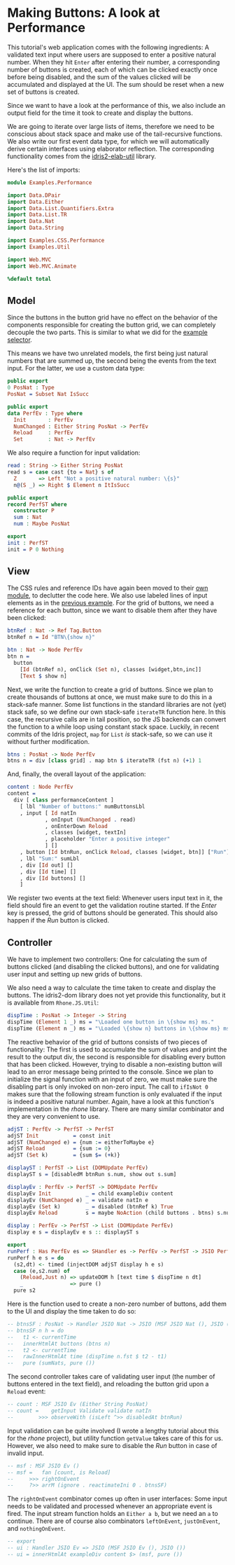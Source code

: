 # Making Buttons: A look at Performance

This tutorial's web application comes with the following
ingredients: A validated text input where users are
supposed to enter a positive natural number.
When they hit `Enter` after entering their
number, a corresponding number of buttons is created, each
of which can be clicked exactly once before being disabled,
and the sum of the values clicked will be accumulated and
displayed at the UI. The sum should be reset when a new set
of buttons is created.

Since we want to have a look at the performance of this,
we also include an output field for the time it took to
create and display the buttons.

We are going to iterate over large lists of
items, therefore we need to be conscious about stack space and make
use of the tail-recursive functions.
We also write our first event data type, for which we will
automatically derive certain interfaces using elaborator
reflection. The corresponding functionality comes from
the [idris2-elab-util](https://github.com/stefan-hoeck/idris2-elab-util)
library.

Here's the list of imports:

```idris
module Examples.Performance

import Data.DPair
import Data.Either
import Data.List.Quantifiers.Extra
import Data.List.TR
import Data.Nat
import Data.String

import Examples.CSS.Performance
import Examples.Util

import Web.MVC
import Web.MVC.Animate

%default total
```

## Model

Since the buttons in the button grid have no effect
on the behavior of the components responsible for
creating the button grid, we can completely decouple
the two parts. This is similar to what we did for
the [example selector](Selector.md).

This means we have two unrelated models, the first being just
natural numbers that are summed up, the second being
the events from the text input. For the latter, we use
a custom data type:

```idris
public export
0 PosNat : Type
PosNat = Subset Nat IsSucc

public export
data PerfEv : Type where
  Init       : PerfEv
  NumChanged : Either String PosNat -> PerfEv
  Reload     : PerfEv
  Set        : Nat -> PerfEv
```

We also require a function for input validation:

```idris
read : String -> Either String PosNat
read s = case cast {to = Nat} s of
  Z       => Left "Not a positive natural number: \{s}"
  n@(S _) => Right $ Element n ItIsSucc

public export
record PerfST where
  constructor P
  sum : Nat
  num : Maybe PosNat

export
init : PerfST
init = P 0 Nothing
```

## View

The CSS rules and reference IDs have again been moved
to their [own module](CSS/Performance.idr), to declutter
the code here. We also use labeled lines of input elements
as in the [previous example](Reset.idr). For the
grid of buttons, we need a reference for each button,
since we want to disable them after they have been clicked:

```idris
btnRef : Nat -> Ref Tag.Button
btnRef n = Id "BTN\{show n}"

btn : Nat -> Node PerfEv
btn n =
  button
    [Id (btnRef n), onClick (Set n), classes [widget,btn,inc]]
    [Text $ show n]
```

Next, we write the function to create a grid of buttons.
Since we plan to create thousands of buttons at once, we must
make sure to do this in a stack-safe manner.
Some list functions in the standard libraries are not (yet)
stack safe, so we define our own stack-safe `iterateTR` function here.
In this case, the recursive calls are in tail position,
so the JS backends can convert the function to a while loop using
constant stack space. Luckily, in recent commits of the Idris project,
`map` for `List` *is* stack-safe, so we can use it without further
modification.

```idris
btns : PosNat -> Node PerfEv
btns n = div [class grid] . map btn $ iterateTR (fst n) (+1) 1
```

And, finally, the overall layout of the application:

```idris
content : Node PerfEv
content =
  div [ class performanceContent ]
    [ lbl "Number of buttons:" numButtonsLbl
    , input [ Id natIn
            , onInput (NumChanged . read)
            , onEnterDown Reload
            , classes [widget, textIn]
            , placeholder "Enter a positive integer"
            ] []
    , button [Id btnRun, onClick Reload, classes [widget, btn]] ["Run"]
    , lbl "Sum:" sumLbl
    , div [Id out] []
    , div [Id time] []
    , div [Id buttons] []
    ]
```

We register two events at the text field: Whenever users input
text in it, the field should fire an event to get the validation
routine started. If the *Enter* key is pressed, the grid of
buttons should be generated. This should also happen if the
*Run* button is clicked.

## Controller

We have to implement two controllers: One for calculating the
sum of buttons clicked (and disabling the clicked buttons),
and one for validating user input and setting up new grids of
buttons.

We also need a way to calculate the time taken to create
and display the buttons. The idris2-dom library does not
yet provide this functionality, but it is available
from `Rhone.JS.Util`:

```idris
dispTime : PosNat -> Integer -> String
dispTime (Element 1 _) ms = "\Loaded one button in \{show ms} ms."
dispTime (Element n _) ms = "\Loaded \{show n} buttons in \{show ms} ms."
```

The reactive behavior of the grid of buttons consists of
two pieces of functionality: The first is used to accumulate
the sum of values and print the result to the output div,
the second is responsible for disabling every button that
has been clicked. However, trying to disable a non-existing
button will lead to an error message being printed to the
console. Since we plan to initialize the signal function
with an input of zero, we must make sure the disabling
part is only invoked on non-zero input.
The call to `ifIsNot 0` makes sure that the following
stream function is only evaluated if the input is indeed
a positive natural number. Again, have a look at this
function's implementation in the *rhone* library. There
are many similar combinator and they are very
convenient to use.

```idris
adjST : PerfEv -> PerfST -> PerfST
adjST Init           = const init
adjST (NumChanged e) = {num := eitherToMaybe e}
adjST Reload         = {sum := 0}
adjST (Set k)        = {sum $= (+k)}

displayST : PerfST -> List (DOMUpdate PerfEv)
displayST s = [disabledM btnRun s.num, show out s.sum]

displayEv : PerfEv -> PerfST -> DOMUpdate PerfEv
displayEv Init           _ = child exampleDiv content
displayEv (NumChanged e) _ = validate natIn e
displayEv (Set k)        _ = disabled (btnRef k) True
displayEv Reload         s = maybe NoAction (child buttons . btns) s.num

display : PerfEv -> PerfST -> List (DOMUpdate PerfEv)
display e s = displayEv e s :: displayST s

export
runPerf : Has PerfEv es => SHandler es -> PerfEv -> PerfST -> JSIO PerfST
runPerf h e s = do
  (s2,dt) <- timed (injectDOM adjST display h e s)
  case (e,s2.num) of
    (Reload,Just n) => updateDOM h [text time $ dispTime n dt]
    _               => pure ()
  pure s2
```

Here is the function used to create a non-zero number of
buttons, add them to the UI and display the time taken
to do so:

```idris
-- btnsSF : PosNat -> Handler JSIO Nat -> JSIO (MSF JSIO Nat (), JSIO ())
-- btnsSF n h = do
--   t1 <- currentTime
--   innerHtmlAt buttons (btns n)
--   t2 <- currentTime
--   rawInnerHtmlAt time (dispTime n.fst $ t2 - t1)
--   pure (sumNats, pure ())
```

The second controller takes care of validating user
input (the number of buttons entered in the text
field), and reloading the button grid upon a
`Reload` event:

```idris
-- count : MSF JSIO Ev (Either String PosNat)
-- count =    getInput Validate validate natIn
--        >>> observeWith (isLeft ^>> disabledAt btnRun)
```

Input validation can be quite involved (I wrote a lengthy
tutorial about this for the *rhone* project), but
utility function `getValue` takes care of this for us.
However, we also need to make sure to disable the *Run* button
in case of invalid input.

```idris
-- msf : MSF JSIO Ev ()
-- msf =   fan [count, is Reload]
--     >>> rightOnEvent
--     ?>> arrM (ignore . reactimateIni 0 . btnsSF)
```

The `rightOnEvent` combinator comes up often in user
interfaces: Some input needs to be validated and
processed whenever an appropriate event is fired.
The input stream function holds an `Either a b`, but we need
an `a` to continue. There are of course also combinators
`leftOnEvent`, `justOnEvent`, and `nothingOnEvent`.

```idris
-- export
-- ui : Handler JSIO Ev => JSIO (MSF JSIO Ev (), JSIO ())
-- ui = innerHtmlAt exampleDiv content $> (msf, pure ())
```

<!-- vi: filetype=idris2:syntax=markdown
-->
